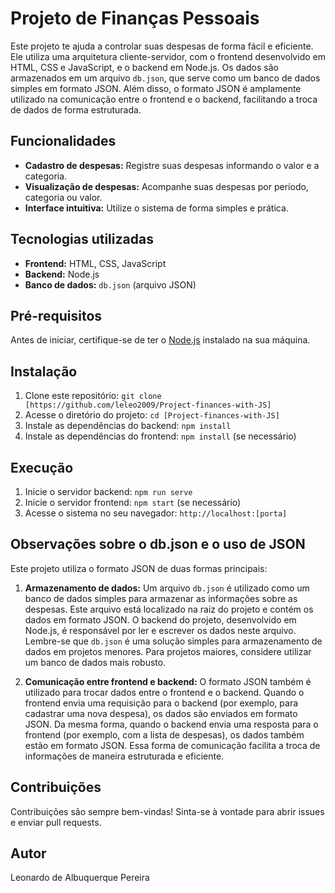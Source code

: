 # Projeto de Finanças Pessoais

Este projeto te ajuda a controlar suas despesas de forma fácil e eficiente. Ele utiliza uma arquitetura cliente-servidor, com o frontend desenvolvido em HTML, CSS e JavaScript, e o backend em Node.js. Os dados são armazenados em um arquivo `db.json`, que serve como um banco de dados simples em formato JSON. Além disso, o formato JSON é amplamente utilizado na comunicação entre o frontend e o backend, facilitando a troca de dados de forma estruturada.

## Funcionalidades

*   **Cadastro de despesas:** Registre suas despesas informando o valor e a categoria.
*   **Visualização de despesas:** Acompanhe suas despesas por período, categoria ou valor.
*   **Interface intuitiva:** Utilize o sistema de forma simples e prática.

## Tecnologias utilizadas

*   **Frontend:** HTML, CSS, JavaScript
*   **Backend:** Node.js
*   **Banco de dados:** `db.json` (arquivo JSON)

## Pré-requisitos

Antes de iniciar, certifique-se de ter o [Node.js](https://nodejs.org/en/) instalado na sua máquina.

## Instalação

1.  Clone este repositório: `git clone [https://github.com/leleo2009/Project-finances-with-JS]`
2.  Acesse o diretório do projeto: `cd [Project-finances-with-JS]`
3.  Instale as dependências do backend: `npm install`
4.  Instale as dependências do frontend: `npm install` (se necessário)

## Execução

1.  Inicie o servidor backend: `npm run serve`
2.  Inicie o servidor frontend: `npm start` (se necessário)
3.  Acesse o sistema no seu navegador: `http://localhost:[porta]`

## Observações sobre o db.json e o uso de JSON

Este projeto utiliza o formato JSON de duas formas principais:

1.  **Armazenamento de dados:** Um arquivo `db.json` é utilizado como um banco de dados simples para armazenar as informações sobre as despesas. Este arquivo está localizado na raiz do projeto e contém os dados em formato JSON. O backend do projeto, desenvolvido em Node.js, é responsável por ler e escrever os dados neste arquivo.  Lembre-se que `db.json` é uma solução simples para armazenamento de dados em projetos menores. Para projetos maiores, considere utilizar um banco de dados mais robusto.

2.  **Comunicação entre frontend e backend:** O formato JSON também é utilizado para trocar dados entre o frontend e o backend. Quando o frontend envia uma requisição para o backend (por exemplo, para cadastrar uma nova despesa), os dados são enviados em formato JSON. Da mesma forma, quando o backend envia uma resposta para o frontend (por exemplo, com a lista de despesas), os dados também estão em formato JSON. Essa forma de comunicação facilita a troca de informações de maneira estruturada e eficiente.

## Contribuições

Contribuições são sempre bem-vindas! Sinta-se à vontade para abrir issues e enviar pull requests.

## Autor

Leonardo de Albuquerque Pereira